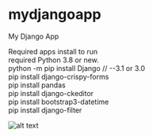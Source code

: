 # mydjangoapp
My Django App


Required apps install to run
<br>
required Python 3.8 or new.
<br>
python -m pip install Django // --3.1 or 3.0
<br>
pip install django-crispy-forms
<br>
pip install pandas
<br>
pip install django-ckeditor
<br>
pip install bootstrap3-datetime
<br>
pip install django-filter


![alt text](https://drive.google.com/file/d/1XqbZp5o9uTSqIfEOB9P9b7fntObsB06y/view?usp=sharing)
